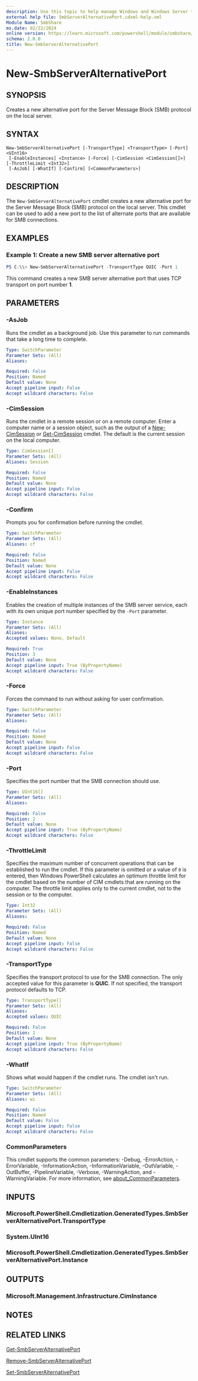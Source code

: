 ```yaml
---
description: Use this topic to help manage Windows and Windows Server technologies with Windows PowerShell.
external help file: SmbServerAlternativePort.cdxml-help.xml
Module Name: SmbShare
ms.date: 02/22/2024
online version: https://learn.microsoft.com/powershell/module/smbshare/new-smbserveralternativeport?view=windowsserver2025-ps&wt.mc_id=ps-gethelp
schema: 2.0.0
title: New-SmbServerAlternativePort
---
```


# New-SmbServerAlternativePort

## SYNOPSIS
Creates a new alternative port for the Server Message Block (SMB) protocol on the local server.

## SYNTAX

```
New-SmbServerAlternativePort [-TransportType] <TransportType> [-Port] <UInt16>
 [-EnableInstances] <Instance> [-Force] [-CimSession <CimSession[]>] [-ThrottleLimit <Int32>]
 [-AsJob] [-WhatIf] [-Confirm] [<CommonParameters>]
```

## DESCRIPTION

The `New-SmbServerAlternativePort` cmdlet creates a new alternative port for the Server Message Block
(SMB) protocol on the local server. This cmdlet can be used to add a new port to the list of
alternate ports that are available for SMB connections.

## EXAMPLES

### Example 1: Create a new SMB server alternative port

```powershell
PS C:\\> New-SmbServerAlternativePort -TransportType QUIC -Port 1
```

This command creates a new SMB server alternative port that uses TCP transport on port number
**1**.

## PARAMETERS

### -AsJob

Runs the cmdlet as a background job. Use this parameter to run commands that take a long time to
complete.

```yaml
Type: SwitchParameter
Parameter Sets: (All)
Aliases:

Required: False
Position: Named
Default value: None
Accept pipeline input: False
Accept wildcard characters: False
```

### -CimSession

Runs the cmdlet in a remote session or on a remote computer. Enter a computer name or a session
object, such as the output of a [New-CimSession](https://go.microsoft.com/fwlink/p/?LinkId=227967)
or [Get-CimSession](https://go.microsoft.com/fwlink/p/?LinkId=227966) cmdlet. The default is the
current session on the local computer.

```yaml
Type: CimSession[]
Parameter Sets: (All)
Aliases: Session

Required: False
Position: Named
Default value: None
Accept pipeline input: False
Accept wildcard characters: False
```

### -Confirm

Prompts you for confirmation before running the cmdlet.

```yaml
Type: SwitchParameter
Parameter Sets: (All)
Aliases: cf

Required: False
Position: Named
Default value: None
Accept pipeline input: False
Accept wildcard characters: False
```

### -EnableInstances

Enables the creation of multiple instances of the SMB server service, each with its own unique port
number specified by the `-Port` parameter.

```yaml
Type: Instance
Parameter Sets: (All)
Aliases:
Accepted values: None, Default

Required: True
Position: 3
Default value: None
Accept pipeline input: True (ByPropertyName)
Accept wildcard characters: False
```

### -Force

Forces the command to run without asking for user confirmation.

```yaml
Type: SwitchParameter
Parameter Sets: (All)
Aliases:

Required: False
Position: Named
Default value: None
Accept pipeline input: False
Accept wildcard characters: False
```

### -Port

Specifies the port number that the SMB connection should use.

```yaml
Type: UInt16[]
Parameter Sets: (All)
Aliases:

Required: False
Position: 2
Default value: None
Accept pipeline input: True (ByPropertyName)
Accept wildcard characters: False
```

### -ThrottleLimit

Specifies the maximum number of concurrent operations that can be established to run the cmdlet. If
this parameter is omitted or a value of `0` is entered, then Windows PowerShell calculates an
optimum throttle limit for the cmdlet based on the number of CIM cmdlets that are running on the
computer. The throttle limit applies only to the current cmdlet, not to the session or to the
computer.

```yaml
Type: Int32
Parameter Sets: (All)
Aliases:

Required: False
Position: Named
Default value: None
Accept pipeline input: False
Accept wildcard characters: False
```

### -TransportType

Specifies the transport protocol to use for the SMB connection. The only accepted value for this
parameter is **QUIC**. If not specified, the transport protocol defaults to TCP.

```yaml
Type: TransportType[]
Parameter Sets: (All)
Aliases:
Accepted values: QUIC

Required: False
Position: 1
Default value: None
Accept pipeline input: True (ByPropertyName)
Accept wildcard characters: False
```

### -WhatIf

Shows what would happen if the cmdlet runs. The cmdlet isn't run.

```yaml
Type: SwitchParameter
Parameter Sets: (All)
Aliases: wi

Required: False
Position: Named
Default value: False
Accept pipeline input: False
Accept wildcard characters: False
```

### CommonParameters

This cmdlet supports the common parameters: -Debug, -ErrorAction, -ErrorVariable,
-InformationAction, -InformationVariable, -OutVariable, -OutBuffer, -PipelineVariable, -Verbose,
-WarningAction, and -WarningVariable. For more information, see
[about_CommonParameters](http://go.microsoft.com/fwlink/?LinkID=113216).

## INPUTS

### Microsoft.PowerShell.Cmdletization.GeneratedTypes.SmbServerAlternativePort.TransportType

### System.UInt16

### Microsoft.PowerShell.Cmdletization.GeneratedTypes.SmbServerAlternativePort.Instance

## OUTPUTS

### Microsoft.Management.Infrastructure.CimInstance

## NOTES

## RELATED LINKS

[Get-SmbServerAlternativePort](./Get-SmbServerAlternativePort.md)

[Remove-SmbServerAlternativePort](./Remove-SmbServerAlternativePort.md)

[Set-SmbServerAlternativePort](./Set-SmbServerAlternativePort.md)
